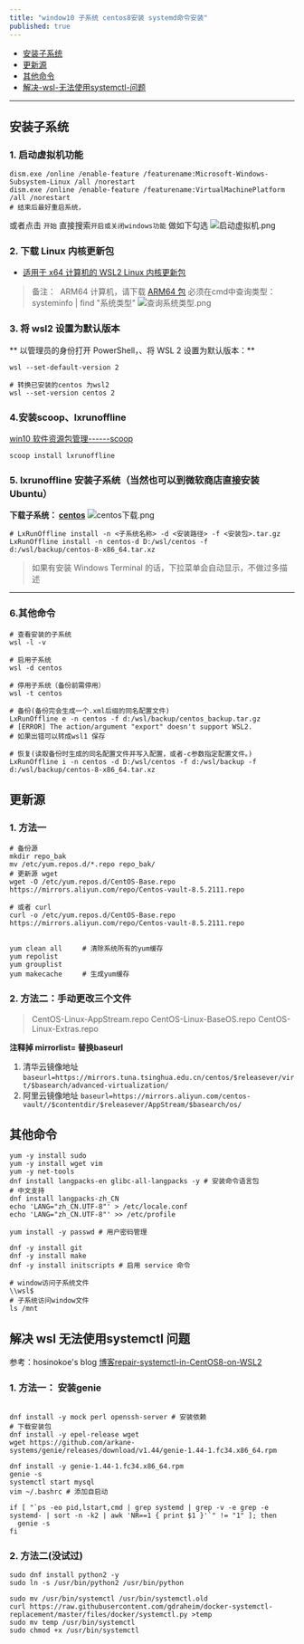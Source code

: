 ```yaml
---
title: "window10 子系统 centos8安装 systemd命令安装"
published: true
---
```

- [安装子系统](#安装子系统)
- [更新源](#更新源)
- [其他命令](#其他命令)
- [解决-wsl-无法使用systemctl-问题](#解决-wsl-无法使用systemctl-问题)

----

## 安装子系统
### 1. 启动虚拟机功能
```
dism.exe /online /enable-feature /featurename:Microsoft-Windows-Subsystem-Linux /all /norestart
dism.exe /online /enable-feature /featurename:VirtualMachinePlatform /all /norestart
# 结束后最好重启系统， 
```
或者点击 `开始` 直接搜索`开启或关闭windows功能` 做如下勾选
![启动虚拟机.png](https://upload-images.jianshu.io/upload_images/20179910-7ca349d826c748fd.png?imageMogr2/auto-orient/strip%7CimageView2/2/w/1240)




### 2. 下载 Linux 内核更新包
*   [适用于 x64 计算机的 WSL2 Linux 内核更新包](https://wslstorestorage.blob.core.windows.net/wslblob/wsl_update_x64.msi)

> 备注：  ARM64 计算机，请下载 [ARM64 包](https://wslstorestorage.blob.core.windows.net/wslblob/wsl_update_arm64.msi)
> 必须在cmd中查询类型：systeminfo | find "系统类型"
![查询系统类型.png](https://upload-images.jianshu.io/upload_images/20179910-03de00a0b424ebb8.png?imageMogr2/auto-orient/strip%7CimageView2/2/w/1240)

### 3. 将 wsl2 设置为默认版本

** 以管理员的身份打开 PowerShell，、将 WSL 2 设置为默认版本：**
```shell
wsl --set-default-version 2

# 转换已安装的centos 为wsl2
wsl --set-version centos 2
```
### 4.安装scoop、lxrunoffline
[win10 软件资源包管理------scoop](https://www.jianshu.com/p/aa7fad6dd3ea)

```shell
scoop install lxrunoffline
```
### 5. lxrunoffline 安装子系统（当然也可以到微软商店直接安装Ubuntu）
**下载子系统： [centos](https://github.com/CentOS/sig-cloud-instance-images/tree/CentOS-8-x86_64/docker)**
![centos下载.png](https://upload-images.jianshu.io/upload_images/20179910-427ea56bf7783d6b.png?imageMogr2/auto-orient/strip%7CimageView2/2/w/1240)
```
# LxRunOffline install -n <子系统名称> -d <安装路径> -f <安装包>.tar.gz
LxRunOffline install -n centos-d D:/wsl/centos -f d:/wsl/backup/centos-8-x86_64.tar.xz
```
> 如果有安装 Windows Terminal 的话，下拉菜单会自动显示，不做过多描述
----
### 6.其他命令
```shell
# 查看安装的子系统
wsl -l -v

# 启用子系统
wsl -d centos

# 停用子系统（备份前需停用）
wsl -t centos

# 备份(备份完会生成一个.xml后缀的同名配置文件)
LxRunOffline e -n centos -f d:/wsl/backup/centos_backup.tar.gz
# [ERROR] The action/argument "export" doesn't support WSL2. 
# 如果出错可以转成wsl1 保存

# 恢复(读取备份时生成的同名配置文件并写入配置，或者-c参数指定配置文件。)
LxRunOffline i -n centos -d D:/wsl/centos -f d:/wsl/backup -f d:/wsl/backup/centos-8-x86_64.tar.xz
```

## 更新源
### 1. 方法一
```shell
# 备份源
mkdir repo_bak
mv /etc/yum.repos.d/*.repo repo_bak/
# 更新源 wget
wget -O /etc/yum.repos.d/CentOS-Base.repo https://mirrors.aliyun.com/repo/Centos-vault-8.5.2111.repo

# 或者 curl
curl -o /etc/yum.repos.d/CentOS-Base.repo https://mirrors.aliyun.com/repo/Centos-vault-8.5.2111.repo


yum clean all     # 清除系统所有的yum缓存
yum repolist
yum grouplist
yum makecache     # 生成yum缓存

```

### 2. 方法二：手动更改三个文件
> CentOS-Linux-AppStream.repo
> CentOS-Linux-BaseOS.repo
> CentOS-Linux-Extras.repo

**注释掉 mirrorlist=  替换baseurl**
1. 清华云镜像地址
`baseurl=https://mirrors.tuna.tsinghua.edu.cn/centos/$releasever/virt/$basearch/advanced-virtualization/`
2. 阿里云镜像地址
`baseurl=https://mirrors.aliyun.com/centos-vault//$contentdir/$releasever/AppStream/$basearch/os/`

## 其他命令
```shell
yum -y install sudo
yum -y install wget vim
yum -y net-tools 
dnf install langpacks-en glibc-all-langpacks -y # 安装命令语言包
# 中文支持
dnf install langpacks-zh_CN
echo 'LANG="zh_CN.UTF-8"' > /etc/locale.conf
echo 'LANG="zh_CN.UTF-8"' >> /etc/profile

yum install -y passwd # 用户密码管理

dnf -y install git
dnf -y install make
dnf -y install initscripts # 启用 service 命令

# window访问子系统文件
\\wsl$
# 子系统访问window文件
ls /mnt
```
## 解决 wsl 无法使用systemctl 问题
参考：hosinokoe's blog [博客repair-systemctl-in-CentOS8-on-WSL2](https://www.qiuzhi12.com/2021/10/25/repair-systemctl-in-CentOS8-on-WSL2/#/%E4%BF%AE%E5%A4%8Dsystemd)
### 1. 方法一： 安装genie
```shell

dnf install -y mock perl openssh-server # 安装依赖
# 下载安装包
dnf install -y epel-release wget 
wget https://github.com/arkane-systems/genie/releases/download/v1.44/genie-1.44-1.fc34.x86_64.rpm

dnf install -y genie-1.44-1.fc34.x86_64.rpm
genie -s
systemctl start mysql
vim ~/.bashrc # 添加自启动
```

```bashrc
if [ "`ps -eo pid,lstart,cmd | grep systemd | grep -v -e grep -e systemd- | sort -n -k2 | awk 'NR==1 { print $1 }'`" != "1" ]; then
  genie -s
fi
```
### 2. 方法二(没试过)
```shell
sudo dnf install python2 -y
sudo ln -s /usr/bin/python2 /usr/bin/python

sudo mv /usr/bin/systemctl /usr/bin/systemctl.old
curl https://raw.githubusercontent.com/gdraheim/docker-systemctl-replacement/master/files/docker/systemctl.py >temp
sudo mv temp /usr/bin/systemctl
sudo chmod +x /usr/bin/systemctl